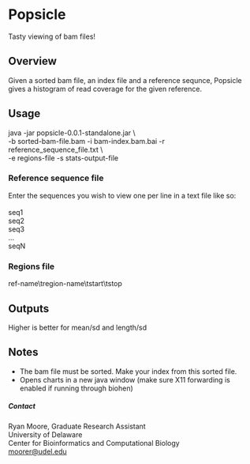 # Popsicle #

Tasty viewing of bam files!

## Overview ##

Given a sorted bam file, an index file and a reference sequnce, Popsicle gives a histogram of read coverage for the given reference.

## Usage ##

java -jar popsicle-0.0.1-standalone.jar \ <br>
-b sorted-bam-file.bam -i bam-index.bam.bai -r reference\_sequence\_file.txt \ <br>
-e regions-file -s stats-output-file

### Reference sequence file ###

Enter the sequences you wish to view one per line in a text file like so: <br>
<br>
seq1 <br>
seq2 <br>
seq3 <br>
... <br>
seqN

### Regions file ###

ref-name\tregion-name\tstart\tstop

## Outputs ##

Higher is better for mean/sd and length/sd

## Notes ##

- The bam file must be sorted. Make your index from this sorted file.
- Opens charts in a new java window (make sure X11 forwarding is enabled if running through biohen)

##### Contact #####

Ryan Moore, Graduate Research Assistant <br>
University of Delaware <br>
Center for Bioinformatics and Computational Biology <br>
moorer@udel.edu <br>
